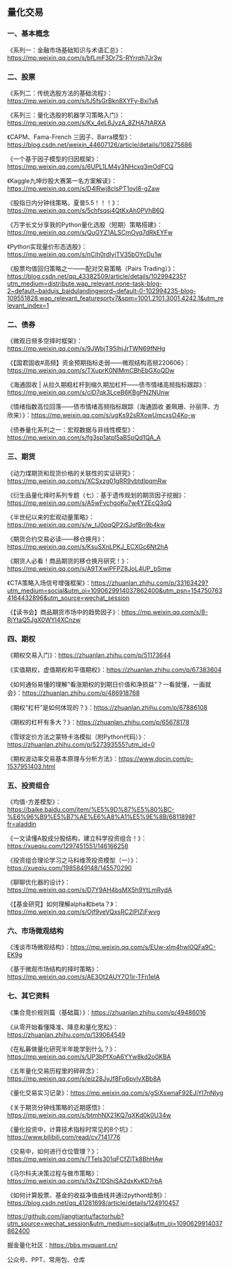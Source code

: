 ##  量化交易

### 一、基本概念

《系列一：金融市场基础知识与术语汇总》：https://mp.weixin.qq.com/s/bfLmF3Dr7S-RYrrqh7Jr3w

### 二、股票

《系列二：传统选股方法的基础流程》：https://mp.weixin.qq.com/s/tJ5fsGrBkn8XYFy-Bxi1vA

《系列三：量化选股的机器学习策略入门》：https://mp.weixin.qq.com/s/Kx_4eL6JvzA_8ZHA7tARXA

《CAPM、Fama-French 三因子、Barra模型》：https://blog.csdn.net/weixin_44607126/article/details/108275686

《一个基于因子模型的归因框架》：https://mp.weixin.qq.com/s/6UPL1LM4v3NHcxq3mOdFCQ

《Kaggle九坤炒股大赛第一名方案解读》：https://mp.weixin.qq.com/s/D4lRwj8cIsPT1oyl8-gZaw

《股指日内分钟线策略，夏普5.5！！！》：https://mp.weixin.qq.com/s/5chfsqsj4QtKxAh0PVhB6Q

《万字长文分享我的Python量化选股（短期）策略搭建》：https://mp.weixin.qq.com/s/QuGYZ1ALSCmOvq7dRkEYFw

《Python实现量价形态选股》：https://mp.weixin.qq.com/s/nCih0rdlyjTV35bOYcDu1w

《股票均值回归策略之一——配对交易策略（Pairs Trading）》：https://blog.csdn.net/qq_43382509/article/details/102994235?utm_medium=distribute.wap_relevant.none-task-blog-2~default~baidujs_baidulandingword~default-0-102994235-blog-109551828.wap_relevant_featuresortv7&spm=1001.2101.3001.4242.1&utm_relevant_index=1

### 二、债券

《微观日频多空择时框架》：https://mp.weixin.qq.com/s/9JWbjT95IhjJrTWN69fNHg

《【国君固收#高频】资金预期指标走弱——微观结构高频220606》：https://mp.weixin.qq.com/s/TXuprK0NIMmCBhEbGXoQDw

《海通固收 | 从拉久期稳杠杆到缩久期加杠杆——债市情绪高频指标跟踪》：https://mp.weixin.qq.com/s/clD7qk3LceB6KBgPN2NUnw

《情绪指数高位回落——债市情绪高频指标跟踪（海通固收 姜珮珊、孙丽萍、方欣来）》：https://mp.weixin.qq.com/s/ugKs92sRXowUmcxsO4Ko-w

《债券量化系列之一：宏观数据与非线性模型》：https://mp.weixin.qq.com/s/fg3sp1atpl5aBSpQd1QA_A

### 三、期货

《动力煤期货和现货价格的关联性的实证研究》：https://mp.weixin.qq.com/s/XCSxzg01gRR9vbtdIpqmRw

《衍生品量化择时系列专题（七）：基于遗传规划的期货因子挖掘》：https://mp.weixin.qq.com/s/A5wFvchgoKu7w4YZEcQ3qQ

《半世纪以来的宏观动量策略》：https://mp.weixin.qq.com/s/w_tJ0pqQP2iSJqfBn9b4kw

《期货合约交易必读——移仓换月》：https://mp.weixin.qq.com/s/KsuSXnLPKJ_ECXGc6Nt2hA

《期货人必看！商品期货的移仓换月研究！》：https://mp.weixin.qq.com/s/A9TXwiPFPZ8JoL4UP_bSmw

《CTA策略入场信号增强框架》：https://zhuanlan.zhihu.com/p/33163429?utm_medium=social&utm_oi=1090629914037862400&utm_psn=1547507634164432896&utm_source=wechat_session

《【读书会】商品期货市场中的趋势因子》：https://mp.weixin.qq.com/s/8-RjYtaQ5JgX0WYI4XCnzw

### 四、期权

《期权交易入门》：https://zhuanlan.zhihu.com/p/51173644

《实值期权，虚值期权和平值期权》：https://zhuanlan.zhihu.com/p/67383604

《如何通俗易懂的理解“看涨期权的到期日价值和净损益”？一看就懂，一画就会》：https://zhuanlan.zhihu.com/p/486918768

《期权“杠杆”是如何体现的？》：https://zhuanlan.zhihu.com/p/67886108

《期权的杠杆有多大？》：https://zhuanlan.zhihu.com/p/65678178

《雪球定价方法之蒙特卡洛模拟（附Python代码）》：https://zhuanlan.zhihu.com/p/527393555?utm_id=0

《期权波动率交易基本原理与分析方法》：https://www.docin.com/p-1537951403.html

### 五、投资组合

《均值-方差模型》：https://baike.baidu.com/item/%E5%9D%87%E5%80%BC-%E6%96%B9%E5%B7%AE%E6%A8%A1%E5%9E%8B/6811898?fr=aladdin

《一文读懂A股成分股结构，建立科学投资组合！》：https://xueqiu.com/1297451551/146166258

《投资组合理论学习之马科维茨投资模型（一）》：https://xueqiu.com/1985849148/145570290  

《聊聊优化器的设计》：https://mp.weixin.qq.com/s/D7Y9AH4bsMX5h9YtLmRydA

《【基金研究】如何理解alpha和beta？》：https://mp.weixin.qq.com/s/Ojf9veVQxsRC2lPIZjFwvg

### 六、市场微观结构

《浅谈市场微观结构》：https://mp.weixin.qq.com/s/EUw-xlm4hwl0QFa9C-EK9g

《基于微观市场结构的择时策略》：https://mp.weixin.qq.com/s/AE3Ot2AUY7O1ir-TFn1eIA

### 七、其它资料

《集合竞价规则篇（基础篇）》：https://zhuanlan.zhihu.com/p/49486016

《从零开始看懂降准、降息和量化宽松》：https://zhuanlan.zhihu.com/p/139064549

《在私募做量化研究半年能学到什么？》：https://mp.weixin.qq.com/s/UP3bPfXoA6YYw8kd2o0KBA

《五年量化交易历程里的碎碎念》：https://mp.weixin.qq.com/s/eiz28JvJf8Fp6pvIvXBb8A

《量化交易实习记录》：https://mp.weixin.qq.com/s/gSiXswnaF92EJiYI7nNlyg

《关于期货分钟线策略的近期感悟》：https://mp.weixin.qq.com/s/btmhNX21KQ7qXKd0k0U34w

《量化投资中，计算技术指标时常见的8个坑》：https://www.bilibili.com/read/cv7141776

《交易中，如何进行仓位管理？》：https://mp.weixin.qq.com/s/TTels301qFCfZlTk8BhHAw

《马尔科夫决策过程与做市策略》：https://mp.weixin.qq.com/s/l3xZ1DShjSA2dxKvKD7rbA

《如何计算股票、基金的收益净值曲线并通过python绘制》：https://blog.csdn.net/qq_41281698/article/details/124910457

https://github.com/jiangtiantu/factorhub?utm_source=wechat_session&utm_medium=social&utm_oi=1090629914037862400

掘金量化社区：https://bbs.myquant.cn/

公众号、PPT、常用包、仓库


